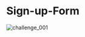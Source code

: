 # Sign-up-Form
![challenge_001](https://github.com/Ahmedwael-afk/Sign-up-Form/assets/64316192/8617ad56-aaee-49f2-b695-fe5fbe9d8710)
